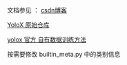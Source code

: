 文档参见 ： [csdn博客](https://blog.csdn.net/znsoft/article/details/119059967)

[YoloX 原始仓库](https://github.com/Megvii-BaseDetection/YOLOX)

[yolox 官方 自有数据训练方法](https://github.com/Megvii-BaseDetection/YOLOX/blob/main/docs/train_custom_data.md)


按需要修改 builtin_meta.py 中的类别信息
